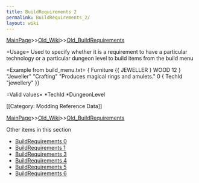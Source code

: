 ```yaml
---
title: BuildRequirements 2
permalink: BuildRequirements_2/
layout: wiki
---
```


[MainPage](/keeperrl_wiki/ "wikilink")>>[Old_Wiki](/keeperrl_wiki/Old_Wiki "wikilink")>>[Old_BuildRequirements](/keeperrl_wiki/Old_BuildRequirements "wikilink")

=Usage=
Used to specify whether it is a requirement to have a particular technology or a particular dungeon level to build items from the build menu

=Example from build_menu.txt=
 { Furniture {{ JEWELLER }   WOOD 12 } &quot;Jeweller&quot; &quot;Crafting&quot;
     &quot;Produces magical rings and amulets.&quot;  0 { TechId &quot;jewellery&quot; }}


=Valid values=
*TechId
*DungeonLevel

[[Category: Modding Reference Data]]

[MainPage](/keeperrl_wiki/ "wikilink")>>[Old_Wiki](/keeperrl_wiki/Old_Wiki "wikilink")>>[Old_BuildRequirements](/keeperrl_wiki/Old_BuildRequirements "wikilink")

Other items in this section
-    [BuildRequirements 0](/keeperrl_wiki/BuildRequirements_0 "wikilink")
-    [BuildRequirements 1](/keeperrl_wiki/BuildRequirements_1 "wikilink")
-    [BuildRequirements 3](/keeperrl_wiki/BuildRequirements_3 "wikilink")
-    [BuildRequirements 4](/keeperrl_wiki/BuildRequirements_4 "wikilink")
-    [BuildRequirements 5](/keeperrl_wiki/BuildRequirements_5 "wikilink")
-    [BuildRequirements 6](/keeperrl_wiki/BuildRequirements_6 "wikilink")
